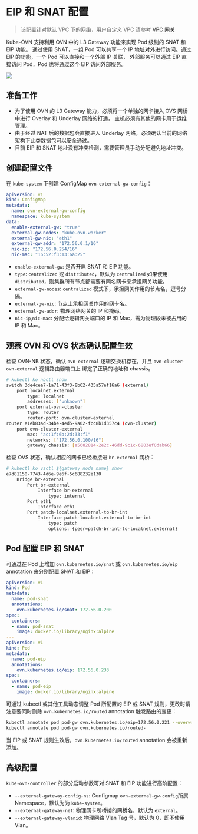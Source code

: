 # EIP 和 SNAT 配置

> 该配置针对默认 VPC 下的网络，用户自定义 VPC 请参考 [VPC 网关](./vpc.md#vpc_2)

Kube-OVN 支持利用 OVN 中的 L3 Gateway 功能来实现 Pod 级别的 SNAT 和 EIP 功能。
通过使用 SNAT，一组 Pod 可以共享一个 IP 地址对外进行访问。通过 EIP 的功能，一个 Pod 可以直接和一个外部 IP 关联，
外部服务可以通过 EIP 直接访问 Pod，Pod 也将通过这个 EIP 访问外部服务。

![](../static/eip-snat.png)

## 准备工作

- 为了使用 OVN 的 L3 Gateway 能力，必须将一个单独的网卡接入 OVS 网桥中进行 Overlay 和 Underlay 网络的打通，
主机必须有其他的网卡用于运维管理。
- 由于经过 NAT 后的数据包会直接进入 Underlay 网络，必须确认当前的网络架构下此类数据包可以安全通过。
- 目前 EIP 和 SNAT 地址没有冲突检测，需要管理员手动分配避免地址冲突。

## 创建配置文件

在 `kube-system` 下创建 ConfigMap `ovn-external-gw-config`：

```yaml
apiVersion: v1
kind: ConfigMap
metadata:
  name: ovn-external-gw-config
  namespace: kube-system
data:
  enable-external-gw: "true"
  external-gw-nodes: "kube-ovn-worker"
  external-gw-nic: "eth1"
  external-gw-addr: "172.56.0.1/16"
  nic-ip: "172.56.0.254/16"
  nic-mac: "16:52:f3:13:6a:25"
```

- `enable-external-gw`: 是否开启 SNAT 和 EIP 功能。
- `type`: `centralized` 或 `distributed`，默认为 `centralized` 如果使用 `distributed`，则集群所有节点都需要有同名网卡来承担网关功能。
- `external-gw-nodes`: `centralized` 模式下，承担网关作用的节点名，逗号分隔。
- `external-gw-nic`: 节点上承担网关作用的网卡名。
- `external-gw-addr`: 物理网络网关的 IP 和掩码。
- `nic-ip`,`nic-mac`: 分配给逻辑网关端口的 IP 和 Mac，需为物理段未被占用的 IP 和 Mac。

## 观察 OVN 和 OVS 状态确认配置生效

检查 OVN-NB 状态，确认 `ovn-external` 逻辑交换机存在，并且 `ovn-cluster-ovn-external`
逻辑路由器端口上 绑定了正确的地址和 chassis。

```bash
# kubectl ko nbctl show
switch 3de4cea7-1a71-43f3-8b62-435a57ef16a6 (external)
    port localnet.external
        type: localnet
        addresses: ["unknown"]
    port external-ovn-cluster
        type: router
        router-port: ovn-cluster-external
router e1eb83ad-34be-4ed5-9a02-fcc8b1d357c4 (ovn-cluster)
    port ovn-cluster-external
        mac: "ac:1f:6b:2d:33:f1"
        networks: ["172.56.0.100/16"]
        gateway chassis: [a5682814-2e2c-46dd-9c1c-6803ef0dab66]
```

检查 OVS 状态，确认相应的网卡已经桥接进 `br-external` 网桥：

```bash
# kubectl ko vsctl ${gateway node name} show
e7d81150-7743-4d6e-9e6f-5c688232e130
    Bridge br-external
        Port br-external
            Interface br-external
                type: internal
        Port eth1
            Interface eth1
        Port patch-localnet.external-to-br-int
            Interface patch-localnet.external-to-br-int
                type: patch
                options: {peer=patch-br-int-to-localnet.external}
```

## Pod 配置 EIP 和 SNAT

可通过在 Pod 上增加 `ovn.kubernetes.io/snat` 或 `ovn.kubernetes.io/eip` annotation 来分别配置 SNAT 和 EIP：

```yaml
apiVersion: v1
kind: Pod
metadata:
  name: pod-snat
  annotations:
    ovn.kubernetes.io/snat: 172.56.0.200
spec:
  containers:
  - name: pod-snat
    image: docker.io/library/nginx:alpine
---
apiVersion: v1
kind: Pod
metadata:
  name: pod-eip
  annotations:
    ovn.kubernetes.io/eip: 172.56.0.233
spec:
  containers:
  - name: pod-eip
    image: docker.io/library/nginx:alpine
```

可通过 kubectl 或其他工具动态调整 Pod 所配置的 EIP 或 SNAT 规则，更改时请注意要同时删除 `ovn.kubernetes.io/routed` annotation
触发路由的变更：

```bash
kubectl annotate pod pod-gw ovn.kubernetes.io/eip=172.56.0.221 --overwrite
kubectl annotate pod pod-gw ovn.kubernetes.io/routed-
```

当 EIP 或 SNAT 规则生效后，`ovn.kubernetes.io/routed` annotation 会被重新添加。

## 高级配置

`kube-ovn-controller` 的部分启动参数可对 SNAT 和 EIP 功能进行高阶配置：

- `--external-gateway-config-ns`: Configmap `ovn-external-gw-config`所属 Namespace，默认为为 `kube-system`。
- `--external-gateway-net`: 物理网卡所桥接的网桥名，默认为 `external`。
- `--external-gateway-vlanid`: 物理网络 Vlan Tag 号，默认为 0，即不使用 Vlan。
